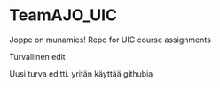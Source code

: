 TeamAJO_UIC
===========

Joppe on munamies!
Repo for UIC course assignments

Turvallinen edit

Uusi turva editti. yritän käyttää githubia